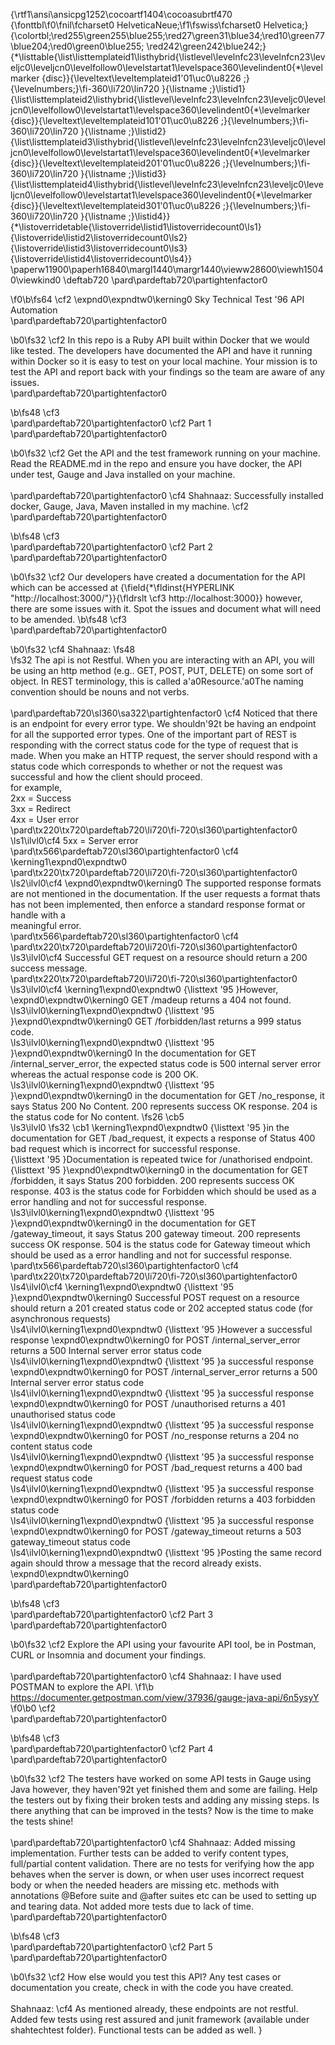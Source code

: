 {\rtf1\ansi\ansicpg1252\cocoartf1404\cocoasubrtf470
{\fonttbl\f0\fnil\fcharset0 HelveticaNeue;\f1\fswiss\fcharset0 Helvetica;}
{\colortbl;\red255\green255\blue255;\red27\green31\blue34;\red10\green77\blue204;\red0\green0\blue255;
\red242\green242\blue242;}
{\*\listtable{\list\listtemplateid1\listhybrid{\listlevel\levelnfc23\levelnfcn23\leveljc0\leveljcn0\levelfollow0\levelstartat1\levelspace360\levelindent0{\*\levelmarker \{disc\}}{\leveltext\leveltemplateid1\'01\uc0\u8226 ;}{\levelnumbers;}\fi-360\li720\lin720 }{\listname ;}\listid1}
{\list\listtemplateid2\listhybrid{\listlevel\levelnfc23\levelnfcn23\leveljc0\leveljcn0\levelfollow0\levelstartat1\levelspace360\levelindent0{\*\levelmarker \{disc\}}{\leveltext\leveltemplateid101\'01\uc0\u8226 ;}{\levelnumbers;}\fi-360\li720\lin720 }{\listname ;}\listid2}
{\list\listtemplateid3\listhybrid{\listlevel\levelnfc23\levelnfcn23\leveljc0\leveljcn0\levelfollow0\levelstartat1\levelspace360\levelindent0{\*\levelmarker \{disc\}}{\leveltext\leveltemplateid201\'01\uc0\u8226 ;}{\levelnumbers;}\fi-360\li720\lin720 }{\listname ;}\listid3}
{\list\listtemplateid4\listhybrid{\listlevel\levelnfc23\levelnfcn23\leveljc0\leveljcn0\levelfollow0\levelstartat1\levelspace360\levelindent0{\*\levelmarker \{disc\}}{\leveltext\leveltemplateid301\'01\uc0\u8226 ;}{\levelnumbers;}\fi-360\li720\lin720 }{\listname ;}\listid4}}
{\*\listoverridetable{\listoverride\listid1\listoverridecount0\ls1}{\listoverride\listid2\listoverridecount0\ls2}{\listoverride\listid3\listoverridecount0\ls3}{\listoverride\listid4\listoverridecount0\ls4}}
\paperw11900\paperh16840\margl1440\margr1440\vieww28600\viewh15040\viewkind0
\deftab720
\pard\pardeftab720\partightenfactor0

\f0\b\fs64 \cf2 \expnd0\expndtw0\kerning0
Sky Technical Test \'96 API Automation\
\pard\pardeftab720\partightenfactor0

\b0\fs32 \cf2 In this repo is a Ruby API built within Docker that we would like tested. The developers have documented the API and have it running within Docker so it is easy to test on your local machine. Your mission is to test the API and report back with your findings so the team are aware of any issues.\
\pard\pardeftab720\partightenfactor0

\b\fs48 \cf3 \
\pard\pardeftab720\partightenfactor0
\cf2 Part 1\
\pard\pardeftab720\partightenfactor0

\b0\fs32 \cf2 Get the API and the test framework running on your machine. Read the README.md in the repo and ensure you have docker, the API under test, Gauge and Java installed on your machine.\
\
\pard\pardeftab720\partightenfactor0
\cf4 Shahnaaz: Successfully installed docker, Gauge, Java, Maven installed in my machine. \cf2 \
\pard\pardeftab720\partightenfactor0

\b\fs48 \cf3 \
\pard\pardeftab720\partightenfactor0
\cf2 Part 2\
\pard\pardeftab720\partightenfactor0

\b0\fs32 \cf2 Our developers have created a documentation for the API which can be accessed at {\field{\*\fldinst{HYPERLINK "http://localhost:3000/"}}{\fldrslt \cf3 http://localhost:3000}} however, there are some issues with it. Spot the issues and document what will need to be amended.
\b\fs48 \cf3 \
\pard\pardeftab720\partightenfactor0

\b0\fs32 \cf4 Shahnaaz:
\fs48  
\fs32 The api is not Restful. When you are interacting with an API, you will be using an http method (e.g.. GET, POST, PUT, DELETE) on some sort of object. In REST terminology, this is called a\'a0Resource.\'a0The naming convention should be nouns and not verbs. \
\
\pard\pardeftab720\sl360\sa322\partightenfactor0
\cf4 Noticed that there is an endpoint for every error type. We shouldn\'92t be having an endpoint for all the supported error types. One of the important part of REST is responding with the correct status code for the type of request that is made. When you make an HTTP request, the server should respond with a status code which corresponds to whether or not the request was successful and how the client should proceed. \
for example, \
2xx = Success\
3xx = Redirect\
4xx = User error\
\pard\tx220\tx720\pardeftab720\li720\fi-720\sl360\partightenfactor0
\ls1\ilvl0\cf4 5xx = Server error\
\pard\tx566\pardeftab720\sl360\partightenfactor0
\cf4 \kerning1\expnd0\expndtw0 \
\pard\tx220\tx720\pardeftab720\li720\fi-720\sl360\partightenfactor0
\ls2\ilvl0\cf4 \expnd0\expndtw0\kerning0
The supported response formats are not mentioned in the documentation. If the user requests a format thats has not been implemented, then enforce a standard response format or handle with a \
meaningful error.\
\pard\tx566\pardeftab720\sl360\partightenfactor0
\cf4 \
\pard\tx220\tx720\pardeftab720\li720\fi-720\sl360\partightenfactor0
\ls3\ilvl0\cf4 Successful GET request on a resource should return a 200 success message. \
\pard\tx220\tx720\pardeftab720\li720\fi-720\sl360\partightenfactor0
\ls3\ilvl0\cf4 \kerning1\expnd0\expndtw0 {\listtext	\'95	}However, \expnd0\expndtw0\kerning0
GET /madeup returns a 404 not found.\
\ls3\ilvl0\kerning1\expnd0\expndtw0 {\listtext	\'95	}\expnd0\expndtw0\kerning0
GET /forbidden/last returns a 999 status code.\
\ls3\ilvl0\kerning1\expnd0\expndtw0 {\listtext	\'95	}\expnd0\expndtw0\kerning0
In the documentation for GET /internal_server_error, the expected status code is 500 internal server error whereas the actual response code is 200 OK.\
\ls3\ilvl0\kerning1\expnd0\expndtw0 {\listtext	\'95	}\expnd0\expndtw0\kerning0
in the documentation for GET /no_response, it says Status 200 No Content. 200 represents success OK response. 204 is the status code for No content.
\fs26 \cb5 \
\ls3\ilvl0
\fs32 \cb1 \kerning1\expnd0\expndtw0 {\listtext	\'95	}in the documentation for GET /bad_request, it expects a response of Status 400 bad request which is incorrect for successful response.\
{\listtext	\'95	}Documentation is repeated twice for /unathorised endpoint.\
{\listtext	\'95	}\expnd0\expndtw0\kerning0
in the documentation for GET /forbidden, it says Status 200 forbidden. 200 represents success OK response. 403 is the status code for Forbidden which should be used as a error handling and not for successful response.\
\ls3\ilvl0\kerning1\expnd0\expndtw0 {\listtext	\'95	}\expnd0\expndtw0\kerning0
in the documentation for GET /gateway_timeout, it says Status 200 gateway timeout. 200 represents success OK response. 504 is the status code for Gateway timeout which should be used as a error handling and not for successful response.\
\pard\tx566\pardeftab720\sl360\partightenfactor0
\cf4 \
\pard\tx220\tx720\pardeftab720\li720\fi-720\sl360\partightenfactor0
\ls4\ilvl0\cf4 \kerning1\expnd0\expndtw0 {\listtext	\'95	}\expnd0\expndtw0\kerning0
Successful POST request on a resource should return a 201 created status code or 202 accepted status code (for asynchronous requests)\
\ls4\ilvl0\kerning1\expnd0\expndtw0 {\listtext	\'95	}However a successful response \expnd0\expndtw0\kerning0
for POST /internal_server_error returns a 500 Internal server error status code\
\ls4\ilvl0\kerning1\expnd0\expndtw0 {\listtext	\'95	}a successful response  \expnd0\expndtw0\kerning0
for POST /internal_server_error returns a 500 Internal server error status code\
\ls4\ilvl0\kerning1\expnd0\expndtw0 {\listtext	\'95	}a successful response  \expnd0\expndtw0\kerning0
for POST /unauthorised returns a 401 unauthorised status code\
\ls4\ilvl0\kerning1\expnd0\expndtw0 {\listtext	\'95	}a successful response  \expnd0\expndtw0\kerning0
for POST /no_response returns a 204 no content status code\
\ls4\ilvl0\kerning1\expnd0\expndtw0 {\listtext	\'95	}a successful response  \expnd0\expndtw0\kerning0
for POST /bad_request returns a 400 bad request status code\
\ls4\ilvl0\kerning1\expnd0\expndtw0 {\listtext	\'95	}a successful response  \expnd0\expndtw0\kerning0
for POST /forbidden returns a 403 forbidden status code\
\ls4\ilvl0\kerning1\expnd0\expndtw0 {\listtext	\'95	}a successful response  \expnd0\expndtw0\kerning0
for POST /gateway_timeout returns a 503 gateway_timeout status code\
\ls4\ilvl0\kerning1\expnd0\expndtw0 {\listtext	\'95	}Posting the same record again should throw a message that the record already exists. \expnd0\expndtw0\kerning0
\
\pard\pardeftab720\partightenfactor0

\b\fs48 \cf3 \
\pard\pardeftab720\partightenfactor0
\cf2 Part 3\
\pard\pardeftab720\partightenfactor0

\b0\fs32 \cf2 Explore the API using your favourite API tool, be in Postman, CURL or Insomnia and document your findings. \
\
\pard\pardeftab720\partightenfactor0
\cf4 Shahnaaz: I have used POSTMAN to explore the API. 
\f1\b https://documenter.getpostman.com/view/37936/gauge-java-api/6n5ysyY
\f0\b0 \cf2 \
\pard\pardeftab720\partightenfactor0

\b\fs48 \cf3 \
\pard\pardeftab720\partightenfactor0
\cf2 Part 4\
\pard\pardeftab720\partightenfactor0

\b0\fs32 \cf2 The testers have worked on some API tests in Gauge using Java however, they haven\'92t yet finished them and some are failing. Help the testers out by fixing their broken tests and adding any missing steps. Is there anything that can be improved in the tests? Now is the time to make the tests shine!\
\
\pard\pardeftab720\partightenfactor0
\cf4 Shahnaaz: Added missing implementation. Further tests can be added to verify content types, full/partial content validation. There are no tests for verifying how the app behaves when the server is down, or when user uses incorrect request body or when the needed headers are missing etc. methods with annotations @Before suite and @after suites etc can be used to setting up and tearing data. Not added more tests due to lack of time.\
\pard\pardeftab720\partightenfactor0

\b\fs48 \cf3 \
\pard\pardeftab720\partightenfactor0
\cf2 Part 5\
\pard\pardeftab720\partightenfactor0

\b0\fs32 \cf2 How else would you test this API? Any test cases or documentation you create, check in with the code you have created.\
\
Shahnaaz: \cf4 As mentioned already, these endpoints are not restful. Added few tests using rest assured and junit framework (available under shahtechtest folder). Functional tests can be added as well. }